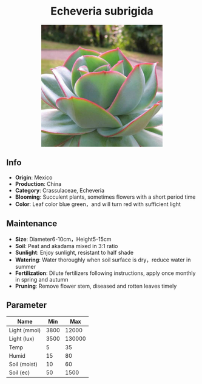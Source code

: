 <h1 align='center'>Echeveria subrigida</h1>
<p align="center">
    <img 
        align='center'
        width='320'
        src="../images/echeveria subrigida.png" 
        alt='Echeveria subrigida' />
</p>

## Info

 - **Origin**: Mexico
 - **Production**: China
 - **Category**: Crassulaceae, Echeveria
 - **Blooming**: Succulent plants, sometimes flowers with a short period time
 - **Color**: Leaf color blue green，and will turn red with sufficient light

## Maintenance

 - **Size**: Diameter6-10cm，Height5-15cm
 - **Soil**: Peat and akadama mixed in 3:1 ratio
 - **Sunlight**: Enjoy sunlight, resistant to half shade
 - **Watering**: Water thoroughly when soil surface is dry，reduce water in summer
 - **Fertilization**: Dilute fertilizers following instructions, apply once monthly in spring and autumn
 - **Pruning**: Remove flower stem, diseased and rotten leaves timely

## Parameter

| Name         | Min  | Max   |
|--------------|------|-------|
| Light (mmol) | 3800 | 12000  |
| Light (lux)  | 3500 | 130000 |
| Temp         | 5    | 35    |
| Humid        | 15   | 80    |
| Soil (moist) | 10   | 60    |
| Soil (ec)    | 50  | 1500  |